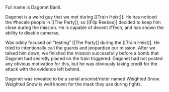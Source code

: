 Full name is Dagonet Banil.

Dagonet is a weird guy that we met during [[Train Heist]]. He has noticed the #hecale people in [[The Party]], so [[Flip Reebes]] decided to keep him close during the mission. He is capable of decent #Tech, and has shown the ability to disable cameras.

Was oddly focused on "testing" [[The Party]] during the [[Train Heist]]. He tried to intentionally call the guards and jeopardize our mission. After we talked him down, we finished the mission successfully before a bomb that Dagonet had secretly placed on the train triggered. Dagonet had not posted any obvious motivation for this, but he was obviously taking credit for the attack with the evidence left behind.

Dagonet was revealed to be a serial arsonist/rioter named Weighted Snow. Weighted Snow is well known for the mask they use during fights.

 


